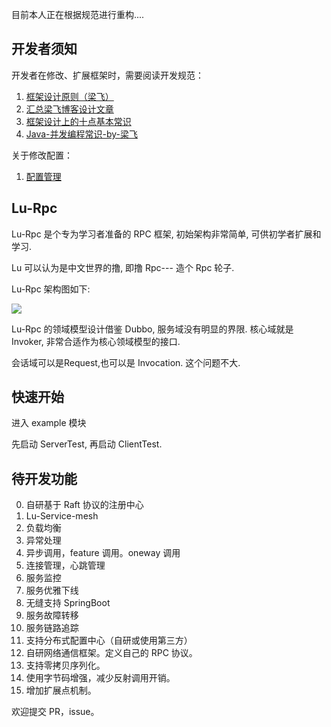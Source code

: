 目前本人正在根据规范进行重构....

## 开发者须知
开发者在修改、扩展框架时，需要阅读开发规范：
1. [框架设计原则（梁飞）](http://thinkinjava.cn/2018/10/%E6%A1%86%E6%9E%B6%E8%AE%BE%E8%AE%A1%E5%8E%9F%E5%88%99-%E6%A2%81%E9%A3%9E/)
2. [汇总梁飞博客设计文章](http://thinkinjava.cn/2018/10/汇总梁飞博客设计文章/)
3. [框架设计上的十点基本常识](http://thinkinjava.cn/2018/10/框架设计上的十点基本常识/)
4. [Java-并发编程常识-by-梁飞](http://thinkinjava.cn/2018/04/Java-并发编程常识-by-梁飞/)

关于修改配置：
1. [配置管理](http://javatar.iteye.com/blog/949527)

## Lu-Rpc

Lu-Rpc 是个专为学习者准备的 RPC 框架, 初始架构非常简单, 可供初学者扩展和学习.

Lu 可以认为是中文世界的撸, 即撸 Rpc--- 造个 Rpc 轮子.

Lu-Rpc 架构图如下:

![](https://upload-images.jianshu.io/upload_images/4236553-a2bf8ddf71d1a993.png?imageMogr2/auto-orient/strip%7CimageView2/2/w/1240)



Lu-Rpc 的领域模型设计借鉴 Dubbo, 服务域没有明显的界限. 核心域就是 Invoker, 非常合适作为核心领域模型的接口.

会话域可以是Request,也可以是 Invocation. 这个问题不大.

## 快速开始

进入 example 模块

先启动 ServerTest, 再启动 ClientTest. 


## 待开发功能
0. 自研基于 Raft 协议的注册中心
1. Lu-Service-mesh
2. 负载均衡
3. 异常处理
4. 异步调用，feature 调用。oneway 调用
5. 连接管理，心跳管理
6. 服务监控
7. 服务优雅下线
8. 无缝支持 SpringBoot
9. 服务故障转移
10. 服务链路追踪
11. 支持分布式配置中心（自研或使用第三方）
12. 自研网络通信框架。定义自己的 RPC 协议。
13. 支持零拷贝序列化。
14. 使用字节码增强，减少反射调用开销。
15. 增加扩展点机制。


欢迎提交 PR，issue。


